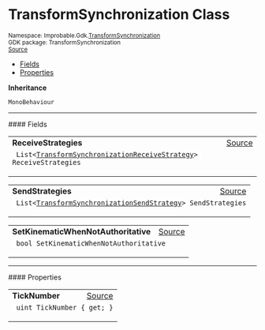 
# TransformSynchronization Class
<sup>
Namespace: Improbable.Gdk.<a href="{{urlRoot}}/api/transform-synchronization-index">TransformSynchronization</a><br/>
GDK package: TransformSynchronization<br/>
<a href="https://www.github.com/spatialos/gdk-for-unity/blob/180a1fc2/workers/unity/Packages/io.improbable.gdk.transformsynchronization/MonoBehaviours/TransformSynchronization.cs/#L14">Source</a>
<style>
a code {
                    padding: 0em 0.25em!important;
}
code {
                    background-color: #ffffff!important;
}
</style>
</sup>
<nav id="pageToc" class="page-toc"><ul><li><a href="#fields">Fields</a>
<li><a href="#properties">Properties</a>
</ul></nav>



</p>

<b>Inheritance</b>

<code>MonoBehaviour</code>






</p>
<hr style="width:100%; border-top-color:#d8d8d8" />
#### Fields


</p>




<table width="100%">
    <tr>
        <td style="border-right:none"><a id="receivestrategies"></a><b>ReceiveStrategies</b></td>
        <td style="border-left:none; text-align:right"><a href="https://www.github.com/spatialos/gdk-for-unity/blob/180a1fc2/workers/unity/Packages/io.improbable.gdk.transformsynchronization/MonoBehaviours/TransformSynchronization.cs/#L22">Source</a></td>
    </tr>
    <tr>
        <td colspan="2">
<code> List&lt;<a href="{{urlRoot}}/api/transform-synchronization/transform-synchronization-receive-strategy">TransformSynchronizationReceiveStrategy</a>&gt; ReceiveStrategies</code></p>


</td>
    </tr>
</table>


<table width="100%">
    <tr>
        <td style="border-right:none"><a id="sendstrategies"></a><b>SendStrategies</b></td>
        <td style="border-left:none; text-align:right"><a href="https://www.github.com/spatialos/gdk-for-unity/blob/180a1fc2/workers/unity/Packages/io.improbable.gdk.transformsynchronization/MonoBehaviours/TransformSynchronization.cs/#L23">Source</a></td>
    </tr>
    <tr>
        <td colspan="2">
<code> List&lt;<a href="{{urlRoot}}/api/transform-synchronization/transform-synchronization-send-strategy">TransformSynchronizationSendStrategy</a>&gt; SendStrategies</code></p>


</td>
    </tr>
</table>


<table width="100%">
    <tr>
        <td style="border-right:none"><a id="setkinematicwhennotauthoritative"></a><b>SetKinematicWhenNotAuthoritative</b></td>
        <td style="border-left:none; text-align:right"><a href="https://www.github.com/spatialos/gdk-for-unity/blob/180a1fc2/workers/unity/Packages/io.improbable.gdk.transformsynchronization/MonoBehaviours/TransformSynchronization.cs/#L25">Source</a></td>
    </tr>
    <tr>
        <td colspan="2">
<code> bool SetKinematicWhenNotAuthoritative</code></p>


</td>
    </tr>
</table>





</p>
<hr style="width:100%; border-top-color:#d8d8d8" />
#### Properties


</p>




<table width="100%">
    <tr>
        <td style="border-right:none"><a id="ticknumber"></a><b>TickNumber</b></td>
        <td style="border-left:none; text-align:right"><a href="https://www.github.com/spatialos/gdk-for-unity/blob/180a1fc2/workers/unity/Packages/io.improbable.gdk.transformsynchronization/MonoBehaviours/TransformSynchronization.cs/#L31">Source</a></td>
    </tr>
    <tr>
        <td colspan="2">
<code> uint TickNumber { get; }</code></p>



</td>
    </tr>
</table>








